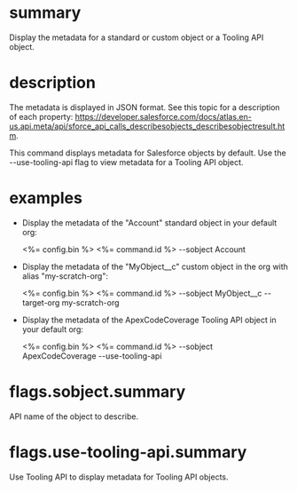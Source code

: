 # summary

Display the metadata for a standard or custom object or a Tooling API object.

# description

The metadata is displayed in JSON format. See this topic for a description of each property: https://developer.salesforce.com/docs/atlas.en-us.api.meta/api/sforce_api_calls_describesobjects_describesobjectresult.htm.

This command displays metadata for Salesforce objects by default. Use the --use-tooling-api flag to view metadata for a Tooling API object.

# examples

- Display the metadata of the "Account" standard object in your default org:

  <%= config.bin %> <%= command.id %> --sobject Account

- Display the metadata of the "MyObject\_\_c" custom object in the org with alias "my-scratch-org":

  <%= config.bin %> <%= command.id %> --sobject MyObject\_\_c --target-org my-scratch-org

- Display the metadata of the ApexCodeCoverage Tooling API object in your default org:

  <%= config.bin %> <%= command.id %> --sobject ApexCodeCoverage --use-tooling-api

# flags.sobject.summary

API name of the object to describe.

# flags.use-tooling-api.summary

Use Tooling API to display metadata for Tooling API objects.
